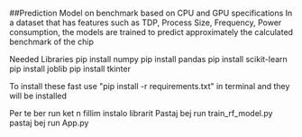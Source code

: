 
##Prediction Model on benchmark based on CPU and GPU specifications
In a dataset that has features such as TDP, Process Size, Frequency, Power consumption, the models are trained to predict approximately the calculated benchmark of the chip


Needed Libraries
pip install numpy
pip install pandas
pip install scikit-learn
pip install joblib
pip install tkinter

To install these fast use 
"pip install -r requirements.txt" in terminal and they will be installed

Per te ber run ket n fillim instalo librarit
Pastaj bej run train_rf_model.py
pastaj bej run App.py
